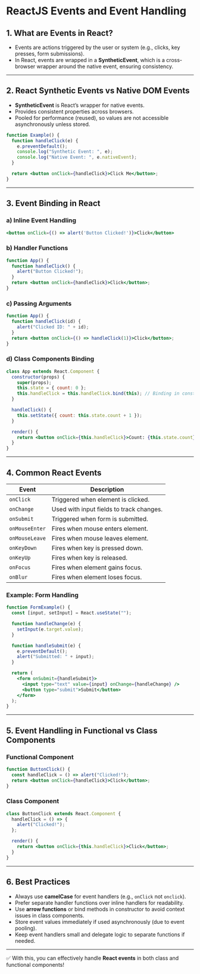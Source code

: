 # ReactJS Events and Event Handling

## 1. What are Events in React?

* Events are actions triggered by the user or system (e.g., clicks, key presses, form submissions).
* In React, events are wrapped in a **SyntheticEvent**, which is a cross-browser wrapper around the native event, ensuring consistency.

---

## 2. React Synthetic Events vs Native DOM Events

* **SyntheticEvent** is React’s wrapper for native events.
* Provides consistent properties across browsers.
* Pooled for performance (reused), so values are not accessible asynchronously unless stored.

```jsx
function Example() {
  function handleClick(e) {
    e.preventDefault();
    console.log("Synthetic Event: ", e);
    console.log("Native Event: ", e.nativeEvent);
  }

  return <button onClick={handleClick}>Click Me</button>;
}
```

---

## 3. Event Binding in React

### a) Inline Event Handling

```jsx
<button onClick={() => alert('Button Clicked!')}>Click</button>
```

### b) Handler Functions

```jsx
function App() {
  function handleClick() {
    alert("Button Clicked!");
  }
  return <button onClick={handleClick}>Click</button>;
}
```

### c) Passing Arguments

```jsx
function App() {
  function handleClick(id) {
    alert("Clicked ID: " + id);
  }
  return <button onClick={() => handleClick(1)}>Click</button>;
}
```

### d) Class Components Binding

```jsx
class App extends React.Component {
  constructor(props) {
    super(props);
    this.state = { count: 0 };
    this.handleClick = this.handleClick.bind(this); // Binding in constructor
  }

  handleClick() {
    this.setState({ count: this.state.count + 1 });
  }

  render() {
    return <button onClick={this.handleClick}>Count: {this.state.count}</button>;
  }
}
```

---

## 4. Common React Events

| Event          | Description                              |
| -------------- | ---------------------------------------- |
| `onClick`      | Triggered when element is clicked.       |
| `onChange`     | Used with input fields to track changes. |
| `onSubmit`     | Triggered when form is submitted.        |
| `onMouseEnter` | Fires when mouse enters element.         |
| `onMouseLeave` | Fires when mouse leaves element.         |
| `onKeyDown`    | Fires when key is pressed down.          |
| `onKeyUp`      | Fires when key is released.              |
| `onFocus`      | Fires when element gains focus.          |
| `onBlur`       | Fires when element loses focus.          |

### Example: Form Handling

```jsx
function FormExample() {
  const [input, setInput] = React.useState("");

  function handleChange(e) {
    setInput(e.target.value);
  }

  function handleSubmit(e) {
    e.preventDefault();
    alert("Submitted: " + input);
  }

  return (
    <form onSubmit={handleSubmit}>
      <input type="text" value={input} onChange={handleChange} />
      <button type="submit">Submit</button>
    </form>
  );
}
```

---

## 5. Event Handling in Functional vs Class Components

### Functional Component

```jsx
function ButtonClick() {
  const handleClick = () => alert("Clicked!");
  return <button onClick={handleClick}>Click</button>;
}
```

### Class Component

```jsx
class ButtonClick extends React.Component {
  handleClick = () => {
    alert("Clicked!");
  };

  render() {
    return <button onClick={this.handleClick}>Click</button>;
  }
}
```

---

## 6. Best Practices

* Always use **camelCase** for event handlers (e.g., `onClick` not `onclick`).
* Prefer separate handler functions over inline handlers for readability.
* Use **arrow functions** or bind methods in constructor to avoid context issues in class components.
* Store event values immediately if used asynchronously (due to event pooling).
* Keep event handlers small and delegate logic to separate functions if needed.

---

✅ With this, you can effectively handle **React events** in both class and functional components!
